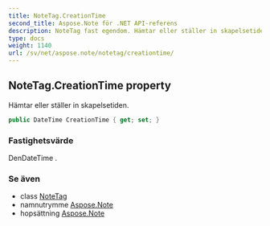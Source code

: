 ```yaml
---
title: NoteTag.CreationTime
second_title: Aspose.Note för .NET API-referens
description: NoteTag fast egendom. Hämtar eller ställer in skapelsetiden.
type: docs
weight: 1140
url: /sv/net/aspose.note/notetag/creationtime/
---
```

## NoteTag.CreationTime property

Hämtar eller ställer in skapelsetiden.

```csharp
public DateTime CreationTime { get; set; }
```

### Fastighetsvärde

DenDateTime .

### Se även

* class [NoteTag](../)
* namnutrymme [Aspose.Note](../../notetag/)
* hopsättning [Aspose.Note](../../../)


